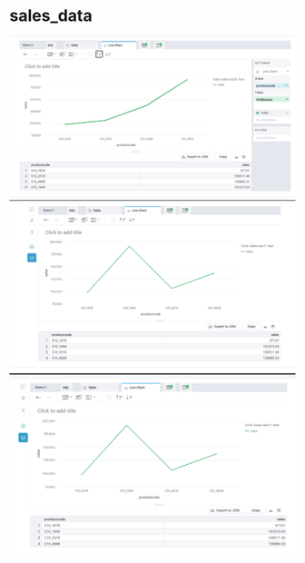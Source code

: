 # sales_data

![](/images/sales_data_by_sales.png)
![](/images/sales_data_productcode.png)
![](/images/sales_data_sorting_by_productcode.png)

